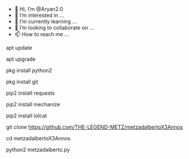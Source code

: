 - 👋 Hi, I’m @Aryan2.0
- 👀 I’m interested in ...
- 🌱 I’m currently learning ...
- 💞️ I’m looking to collaborate on ...
- 📫 How to reach me ...

<!---
metzadalberto/metzadalberto is a ✨ special ✨ repository because its `README.md` (this file) appears on your GitHub profile.
You can click the Preview link to take a look at your changes.
--->
apt update

apt upgrade

pkg install python2

pkg install git

pip2 install requests

pip2 install mechanize

pip2 install lolcat

git clone https://github.com/THE-LEGEND-METZ/metzadalbertoX3Annos

cd metzadalbertoX3Annos

python2 metzadalberto.py
